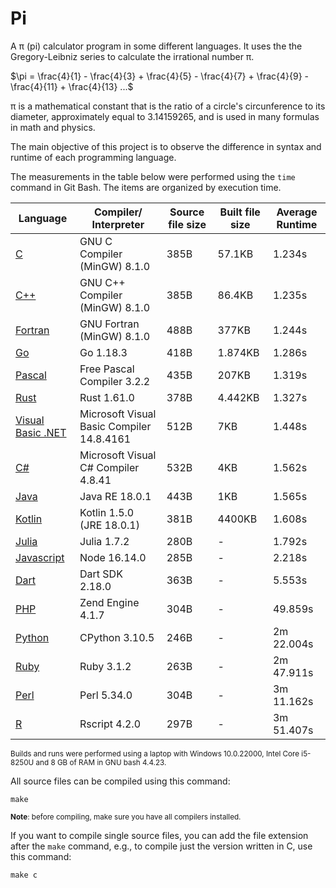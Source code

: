 # Pi

A &pi; (pi) calculator program in some different languages. It uses the the Gregory-Leibniz series to calculate the irrational number &pi;.

$\pi = \frac{4}{1} - \frac{4}{3} + \frac{4}{5} - \frac{4}{7} + \frac{4}{9} - \frac{4}{11} + \frac{4}{13} ...$

&pi; is a mathematical constant that is the ratio of a circle's circunference to its diameter, approximately equal to 3.14159265, and is used in many formulas in math and physics.

The main objective of this project is to observe the difference in syntax and runtime of each programming language.

The measurements in the table below were performed using the `time` command in Git Bash. The items are organized by execution time.

| Language | Compiler/ Interpreter | Source file size | Built file size| Average Runtime |
| --- | --- | --- | --- | --- |
| <a href="./src/pi.c">C</a> | GNU C Compiler (MinGW) 8.1.0 | 385B |57.1KB| 1.234s |
| <a href="./src/pi.cpp">C++</a> | GNU C++ Compiler (MinGW) 8.1.0 | 385B |86.4KB| 1.235s |
| <a href="./src/pi.f90">Fortran</a> | GNU Fortran (MinGW) 8.1.0 | 488B | 377KB| 1.244s |
| <a href="./src/pi.go">Go</a> | Go 1.18.3 | 418B | 1.874KB| 1.286s |
| <a href="./src/pi.pp">Pascal</a> | Free Pascal Compiler 3.2.2| 435B| 207KB| 1.319s |
| <a href="./src/pi.rs">Rust</a> | Rust 1.61.0 |378B| 4.442KB| 1.327s |
| <a href="./src/pi.vb">Visual Basic .NET</a> | Microsoft Visual Basic Compiler 14.8.4161|512B| 7KB| 1.448s|
| <a href="./src/pi.cs">C#</a> | Microsoft Visual C# Compiler 4.8.41 | 532B | 4KB| 1.562s |
| <a href="./src/Pi.java">Java</a> | Java RE 18.0.1 | 443B | 1KB | 1.565s |
| <a href="./src/pi.kt">Kotlin</a> | Kotlin 1.5.0 (JRE 18.0.1) | 381B | 4400KB| 1.608s |
| <a href="./src/pi.jl">Julia</a> | Julia 1.7.2 | 280B | - | 1.792s |
| <a href="./src/pi.js">Javascript</a> | Node 16.14.0 | 285B | - | 2.218s |
| <a href="./src/pi.dart">Dart</a> | Dart SDK 2.18.0 | 363B | - | 5.553s |
| <a href="./src/pi.php">PHP</a> | Zend Engine 4.1.7 | 304B | - | 49.859s |
| <a href="./src/pi.py">Python</a> | CPython 3.10.5 |246B | - | 2m 22.004s |
| <a href="./src/pi.rb">Ruby</a> | Ruby 3.1.2 |263B| - | 2m 47.911s |
| <a href="./src/pi.pl">Perl</a> | Perl 5.34.0 | 304B| - | 3m 11.162s |
| <a href="./src/pi.r">R</a> | Rscript 4.2.0 | 297B| - | 3m 51.407s |

<sup>Builds and runs were performed using a laptop with Windows 10.0.22000, Intel Core i5-8250U and 8 GB of RAM in GNU bash 4.4.23.<sup>

All source files can be compiled using this command:
````
make
````
<sub>**Note**: before compiling, make sure you have all compilers installed.</sub>


If you want to compile single source files, you can add the file extension after the `make` command, e.g., to compile just the version written in C, use this command:
````
make c
````
